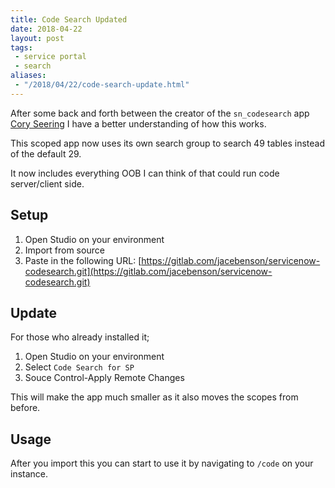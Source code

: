 ```yaml
---
title: Code Search Updated
date: 2018-04-22
layout: post
tags:
 - service portal
 - search
aliases: 
 - "/2018/04/22/code-search-update.html"
---
```


After some back and forth between the creator of the `sn_codesearch` app [Cory Seering](https://community.servicenow.com/community?id=community_user_profile&user=bf225e65dbd81fc09c9ffb651f9619d6) I have a better understanding of how this works.

This scoped app now uses its own search group to search 49 tables instead of the default 29.  

It now includes everything OOB I can think of that could run code server/client side.  

<!--more-->

## Setup

  1. Open Studio on your environment
  1. Import from source
  1. Paste in the following URL: [https://gitlab.com/jacebenson/servicenow-codesearch.git](https://gitlab.com/jacebenson/servicenow-codesearch.git)

## Update

  For those who already installed it;

  1. Open Studio on your environment
  1. Select `Code Search for SP`
  1. Souce Control-Apply Remote Changes

  This will make the app much smaller as it also moves the scopes from before.

## Usage

After you import this you can start to use it by navigating to `/code` on your instance.
